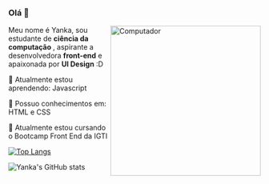 ### Olá 👋

<!--
**yankayohana/yankayohana** is a ✨ _special_ ✨ repository because its `README.md` (this file) appears on your GitHub profile.
<!-- 🔭 I’m currently working on ...
- 🌱 I’m currently learning ...
- 👯 I’m looking to collaborate on ...
- 🤔 I’m looking for help with ...
- 💬 Ask me about ...
- 📫 How to reach me: ...
- 😄 Pronouns: ...
- ⚡ Fun fact: ...
-->
<img src="https://assets-global.website-files.com/5bfd6f4468ee7943c2d331dd/5fe1d0b9fa2eef8574dd6442_Clack-prew-Customize.png" min-width="300px" max-width="300px" width="300px" align="right" alt="Computador">

<p align="left"> Meu nome é Yanka, sou estudante de <strong> ciência da computação </strong>, aspirante a desenvolvedora <strong>front-end</strong> e apaixonada por <strong>UI Design</strong> :D </p>


<p align="left"> 🌱 Atualmente estou aprendendo: Javascript </p>
<p align="left"> 🦄 Possuo conhecimentos em: HTML e CSS</p>
<p align="left"> 🔭 Atualmente estou cursando o Bootcamp Front End da IGTI </p>


<img align="center">[![Top Langs](https://github-readme-stats.vercel.app/api/top-langs/?username=yankayohana&layout=compact&theme=buefy)](https://github.com/yankayohana/github-readme-stats)</img>

<img align="center">![Yanka's GitHub stats](https://github-readme-stats.vercel.app/api?username=yankayohana&show_icons=true&theme=buefy&count_private=true)</img>

